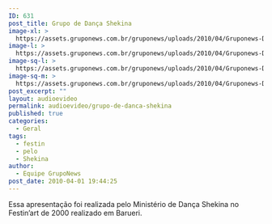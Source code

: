 ```yaml
---
ID: 631
post_title: Grupo de Dança Shekina
image-xl: >
  https://assets.gruponews.com.br/gruponews/uploads/2010/04/Gruponews-DancaSheikFestinArt2000934-127.jpg
image-l: >
  https://assets.gruponews.com.br/gruponews/uploads/2010/04/Gruponews-DancaSheikFestinArt2000934-127.jpg
image-sq-l: >
  https://assets.gruponews.com.br/gruponews/uploads/2010/04/Gruponews-DancaSheikFestinArt2000934-127.jpg
image-sq-m: >
  https://assets.gruponews.com.br/gruponews/uploads/2010/04/Gruponews-DancaSheikFestinArt2000934-127.jpg
post_excerpt: ""
layout: audioevideo
permalink: audioevideo/grupo-de-danca-shekina
published: true
categories:
  - Geral
tags:
  - festin
  - pelo
  - Shekina
author:
  - Equipe GrupoNews
post_date: 2010-04-01 19:44:25
---
```

Essa apresentação foi realizada pelo Ministério de Dança Shekina no Festin’art de 2000 realizado em Barueri.